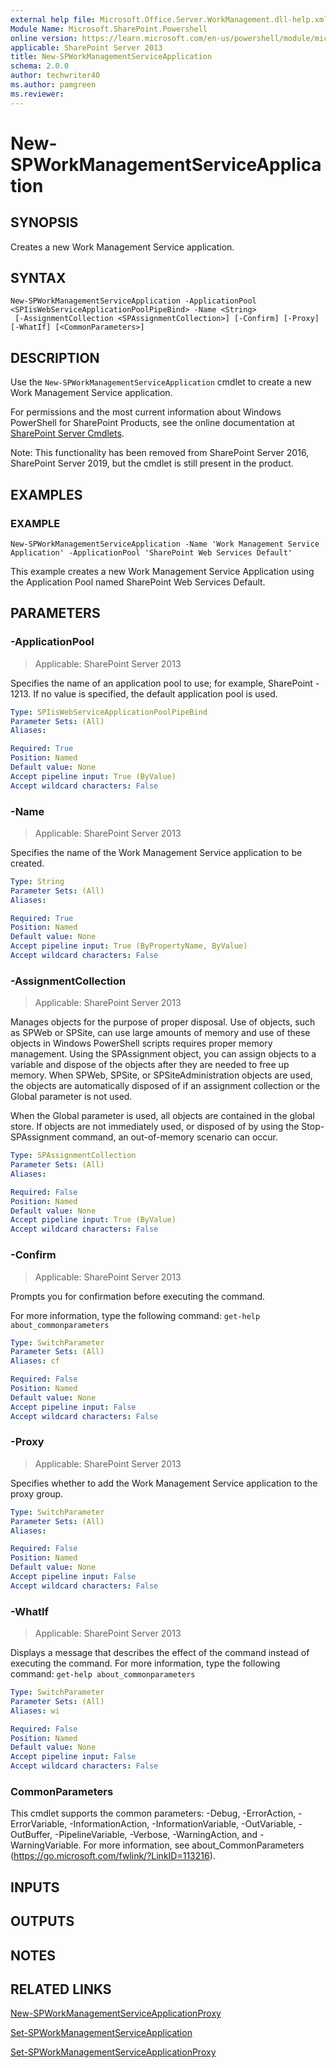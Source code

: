 ```yaml
---
external help file: Microsoft.Office.Server.WorkManagement.dll-help.xml
Module Name: Microsoft.SharePoint.Powershell
online version: https://learn.microsoft.com/en-us/powershell/module/microsoft.sharepoint.powershell/new-spworkmanagementserviceapplication
applicable: SharePoint Server 2013
title: New-SPWorkManagementServiceApplication
schema: 2.0.0
author: techwriter40
ms.author: pamgreen
ms.reviewer:
---
```


# New-SPWorkManagementServiceApplication

## SYNOPSIS
Creates a new Work Management Service application.

## SYNTAX

```
New-SPWorkManagementServiceApplication -ApplicationPool <SPIisWebServiceApplicationPoolPipeBind> -Name <String>
 [-AssignmentCollection <SPAssignmentCollection>] [-Confirm] [-Proxy] [-WhatIf] [<CommonParameters>]
```

## DESCRIPTION
Use the `New-SPWorkManagementServiceApplication` cmdlet to create a new Work Management Service application.

For permissions and the most current information about Windows PowerShell for SharePoint Products, see the online documentation at [SharePoint Server Cmdlets](https://learn.microsoft.com/powershell/sharepoint/sharepoint-server/sharepoint-server-cmdlets).

Note: This functionality has been removed from SharePoint Server 2016, SharePoint Server 2019, but the cmdlet is still present in the product.

## EXAMPLES

### EXAMPLE
```
New-SPWorkManagementServiceApplication -Name 'Work Management Service Application' -ApplicationPool 'SharePoint Web Services Default'
```

This example creates a new Work Management Service Application using the Application Pool named SharePoint Web Services Default.

## PARAMETERS

### -ApplicationPool

> Applicable: SharePoint Server 2013

Specifies the name of an application pool to use; for example, SharePoint - 1213.
If no value is specified, the default application pool is used.

```yaml
Type: SPIisWebServiceApplicationPoolPipeBind
Parameter Sets: (All)
Aliases:

Required: True
Position: Named
Default value: None
Accept pipeline input: True (ByValue)
Accept wildcard characters: False
```

### -Name

> Applicable: SharePoint Server 2013

Specifies the name of the Work Management Service application to be created.

```yaml
Type: String
Parameter Sets: (All)
Aliases:

Required: True
Position: Named
Default value: None
Accept pipeline input: True (ByPropertyName, ByValue)
Accept wildcard characters: False
```

### -AssignmentCollection

> Applicable: SharePoint Server 2013

Manages objects for the purpose of proper disposal. Use of objects, such as SPWeb or SPSite, can use large amounts of memory and use of these objects in Windows PowerShell scripts requires proper memory management. Using the SPAssignment object, you can assign objects to a variable and dispose of the objects after they are needed to free up memory. When SPWeb, SPSite, or SPSiteAdministration objects are used, the objects are automatically disposed of if an assignment collection or the Global parameter is not used.

When the Global parameter is used, all objects are contained in the global store. If objects are not immediately used, or disposed of by using the Stop-SPAssignment command, an out-of-memory scenario can occur.

```yaml
Type: SPAssignmentCollection
Parameter Sets: (All)
Aliases:

Required: False
Position: Named
Default value: None
Accept pipeline input: True (ByValue)
Accept wildcard characters: False
```

### -Confirm

> Applicable: SharePoint Server 2013

Prompts you for confirmation before executing the command.

For more information, type the following command: `get-help about_commonparameters`

```yaml
Type: SwitchParameter
Parameter Sets: (All)
Aliases: cf

Required: False
Position: Named
Default value: None
Accept pipeline input: False
Accept wildcard characters: False
```

### -Proxy

> Applicable: SharePoint Server 2013

Specifies whether to add the Work Management Service application to the proxy group.

```yaml
Type: SwitchParameter
Parameter Sets: (All)
Aliases:

Required: False
Position: Named
Default value: None
Accept pipeline input: False
Accept wildcard characters: False
```

### -WhatIf

> Applicable: SharePoint Server 2013

Displays a message that describes the effect of the command instead of executing the command.
For more information, type the following command: `get-help about_commonparameters`

```yaml
Type: SwitchParameter
Parameter Sets: (All)
Aliases: wi

Required: False
Position: Named
Default value: None
Accept pipeline input: False
Accept wildcard characters: False
```

### CommonParameters
This cmdlet supports the common parameters: -Debug, -ErrorAction, -ErrorVariable, -InformationAction, -InformationVariable, -OutVariable, -OutBuffer, -PipelineVariable, -Verbose, -WarningAction, and -WarningVariable. For more information, see about_CommonParameters (https://go.microsoft.com/fwlink/?LinkID=113216).

## INPUTS

## OUTPUTS

## NOTES

## RELATED LINKS

[New-SPWorkManagementServiceApplicationProxy](New-SPWorkManagementServiceApplicationProxy.md)

[Set-SPWorkManagementServiceApplication](Set-SPWorkManagementServiceApplication.md)

[Set-SPWorkManagementServiceApplicationProxy](Set-SPWorkManagementServiceApplicationProxy.md)
